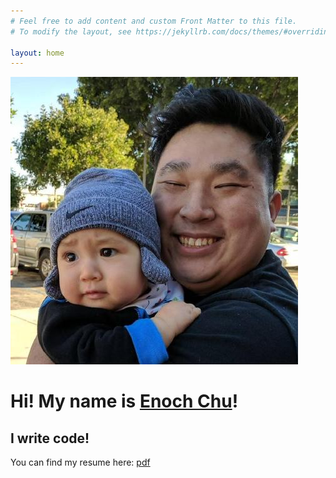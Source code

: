 ```yaml
---
# Feel free to add content and custom Front Matter to this file.
# To modify the layout, see https://jekyllrb.com/docs/themes/#overriding-theme-defaults

layout: home
---
```


<img src="./assets/portrait.jpg" />

<h1>Hi! My name is <a href="https://github.com/enochchu">Enoch Chu</a>!</h1>

## I write code!

You can find my resume here: [pdf](./assets/resume.pdf)